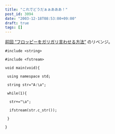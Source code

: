 ```yaml
---
title: "これでどうだぁぁあああ！"
post_id: 3094
date: "2003-12-18T08:53:00+09:00"
draft: true
tags: []
---
```



[前回 “フロッピーをガリガリ言わせる方法”](https://danmaq.com/floppy_crasher) のリベンジ。


    #include <string>

    #include <fstream>

    void main(void){

     using namespace std;

     string str="A:\a";

     while(1){

      str+="\a";

      ifstream(str.c_str());

     }

    }
